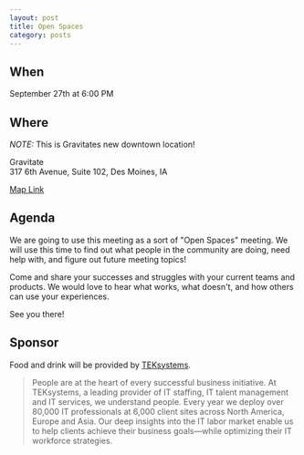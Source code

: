 ```yaml
---
layout: post
title: Open Spaces
category: posts
---
```


## When

September 27th at 6:00 PM

## Where

_NOTE:_ This is Gravitates new downtown location!

Gravitate<br />
317 6th Avenue, Suite 102, Des Moines, IA

[Map Link](https://www.google.com/maps/place/Gravitate/@41.5861048,-93.6254949,18z/data=!4m8!1m2!2m1!1sgravitate!3m4!1s0x0:0xe023dfcdceee74a!8m2!3d41.586651!4d-93.6244781)

## Agenda

We are going to use this meeting as a sort of "Open Spaces" meeting. We will use this time to find out what
people in the community are doing, need help with, and figure out future meeting topics!

Come and share your successes and struggles with your current teams and products. We would love to hear what works,
what doesn't, and how others can use your experiences.

See you there!

## Sponsor

Food and drink will be provided by [TEKsystems](https://www.teksystems.com).

> People are at the heart of every successful business initiative. At TEKsystems, a leading provider of IT staffing, IT talent management and IT services, we understand people. Every year we deploy over 80,000 IT professionals at 6,000 client sites across North America, Europe and Asia. Our deep insights into the IT labor market enable us to help clients achieve their business goals—while optimizing their IT workforce strategies.
